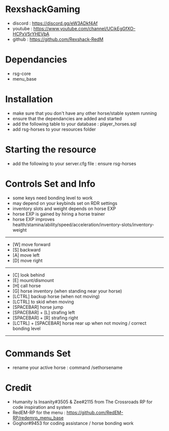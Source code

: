 # RexshackGaming
- discord : https://discord.gg/eW3ADkf4Af
- youtube : https://www.youtube.com/channel/UCikEgGfXO-HCPxV5rYHEVbA
- github : https://github.com/Rexshack-RedM

# Dependancies
- rsg-core
- menu_base

# Installation
- make sure that you don't have any other horse/stable system running
- ensure that the dependancies are added and started
- add the following table to your database : player_horses.sql
- add rsg-horses to your resources folder

# Starting the resource
- add the following to your server.cfg file : ensure rsg-horses

# Controls Set and Info
- some keys need bonding level to work
- may depend on your keybinds set on RDR settings
- inventory slots and weight depends on horse EXP
- horse EXP is gained by hiring a horse trainer
- horse EXP improves health/stamina/ability/speed/acceleration/inventory-slots/inventory-weight
-------------------
- [W] move forward
- [S] backward
- [A] move left
- [D] move right
-------------------
- [C] look behind
- [E] mount/dismount
- [H] call horse
- [G] horse inventory (when standing near your horse)
- [LCTRL] backup horse (when not moving)
- [LCTRL] to skid when moving
- [SPACEBAR] horse jump
- [SPACEBAR] + [L] strafing left
- [SPACEBAR] + [R] strafing right
- [LCTRL] + [SPACEBAR] horse rear up when not moving / correct bonding level
-------------------

# Commands Set
- rename your active horse : command /sethorsename

# Credit
- Humanity Is Insanity#3505 & Zee#2115 from The Crossroads RP for code inspiration and system
- RedEM-RP for the menu : https://github.com/RedEM-RP/redemrp_menu_base
- Goghor#9453 for coding assistance / horse bonding work
